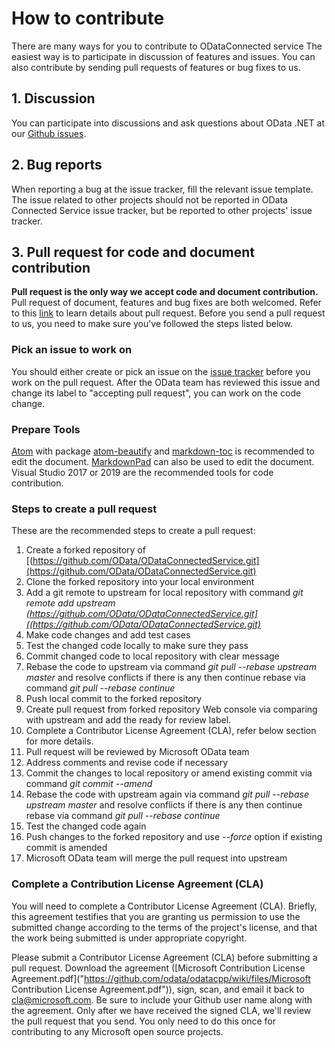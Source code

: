 # How to contribute

There are many ways for you to contribute to ODataConnected service The easiest way is to participate in discussion of features and issues. You can also contribute by sending pull requests of features or bug fixes to us. 

## 1. Discussion

You can participate into discussions and ask questions about OData .NET at our [Github issues](https://github.com/OData/ODataConnectedService/issues).

## 2. Bug reports

When reporting a bug at the issue tracker, fill the relevant issue template. The issue related to other projects should not be reported in OData Connected Service issue tracker, but be reported to other projects' issue tracker.

## 3. Pull request for code and document contribution

**Pull request is the only way we accept code and document contribution.** Pull request of document, features and bug fixes are both welcomed. Refer to this [link](https://help.github.com/articles/using-pull-requests/) to learn details about pull request. Before you send a pull request to us, you need to make sure you've followed the steps listed below.

### Pick an issue to work on

You should either create or pick an issue on the [issue tracker](https://github.com/OData/ODataConnectedService/issues) before you work on the pull request. After the OData team has reviewed this issue and change its label to "accepting pull request", you can work on the code change.

### Prepare Tools

[Atom](https://atom.io/) with package [atom-beautify](https://atom.io/packages/atom-beautify) and [markdown-toc](https://atom.io/packages/markdown-toc) is recommended to edit the document. [MarkdownPad](http://www.markdownpad.com/) can also be used to edit the document.\
Visual Studio 2017 or 2019 are the recommended tools for code contribution.

### Steps to create a pull request

These are the recommended steps to create a pull request:

1. Create a forked repository of [(https://github.com/OData/ODataConnectedService.git](https://github.com/OData/ODataConnectedService.git)
2. Clone the forked repository into your local environment
3. Add a git remote to upstream for local repository with command _git remote add upstream (https://github.com/OData/ODataConnectedService.git]((https://github.com/OData/ODataConnectedService.git)_
4. Make code changes and add test cases
5. Test the changed code locally to make sure they pass
6. Commit changed code to local repository with clear message
7. Rebase the code to upstream via command _git pull --rebase upstream master_ and resolve conflicts if there is any then continue rebase via command _git pull --rebase continue_
8. Push local commit to the forked repository
9. Create pull request from forked repository Web console via comparing with upstream and add the ready for review label.
10. Complete a Contributor License Agreement (CLA), refer below section for more details.
11. Pull request will be reviewed by Microsoft OData team
12. Address comments and revise code if necessary
13. Commit the changes to local repository or amend existing commit via command _git commit --amend_
14. Rebase the code with upstream again via command _git pull --rebase upstream master_ and resolve conflicts if there is any then continue rebase via command _git pull --rebase continue_
15. Test the changed code again
16. Push changes to the forked repository and use _--force_ option if existing commit is amended
17. Microsoft OData team will merge the pull request into upstream

### Complete a Contribution License Agreement (CLA)

You will need to complete a Contributor License Agreement (CLA). Briefly, this agreement testifies that you are granting us permission to use the submitted change according to the terms of the project's license, and that the work being submitted is under appropriate copyright.

Please submit a Contributor License Agreement (CLA) before submitting a pull request. Download the agreement ([Microsoft Contribution License Agreement.pdf]("https://github.com/odata/odatacpp/wiki/files/Microsoft Contribution License Agreement.pdf")), sign, scan, and email it back to [cla@microsoft.com](mailto:cla@microsoft.com). Be sure to include your Github user name along with the agreement. Only after we have received the signed CLA, we'll review the pull request that you send. You only need to do this once for contributing to any Microsoft open source projects.